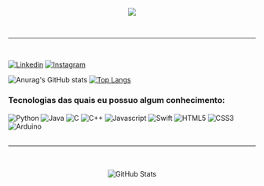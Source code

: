 
<p align="center">
  <img src="https://readme-typing-svg.herokuapp.com?font=Fira+Code&size=50&color=4983ff&center=true&vCenter=true&width=1200&height=100&lines=Hello!+My+name+is+Joshua+Victor;">
</p>

  <br>

<hr> </br>

[![Linkedin](https://img.shields.io/badge/LinkedIn-0077B5?style=for-the-badge&logo=linkedin&logoColor=white)](https://www.linkedin.com/in/itsjoshvictor/)
[![Instagram](https://img.shields.io/badge/Instagram-E4405F?style=for-the-badge&logo=instagram&logoColor=white)](https://www.instagram.com/itsjoshvictor?igsh=MWQ1eHY2a3l3M2Y5MQ==)

![Anurag's GitHub stats](https://github-readme-stats.vercel.app/api?username=joshua-victor_icons=true&theme=github_dark)
[![Top Langs](https://github-readme-stats.vercel.app/api/top-langs/?username=brenodft&layout=compact&theme=github_dark)](https://github.com/anuraghazra/github-readme-stats)

### Tecnologias das quais eu possuo algum conhecimento:
<div style="display: inline_block">
<img align="center" alt=Python src="https://img.shields.io/badge/python-3670A0?style=for-the-badge&logo=python&logoColor=ffdd54" />
<img align="center" alt=Java src="https://img.shields.io/badge/java-%23ED8B00.svg?style=for-the-badge&logo=openjdk&logoColor=white" />
<img align="center" alt=C src="https://img.shields.io/badge/c-%2300599C.svg?style=for-the-badge&logo=c&logoColor=white" />
<img align="center" alt=C++ src="https://img.shields.io/badge/C%2B%2B-00599C?style=for-the-badge&logo=c%2B%2B&logoColor=white" />
<img align="center" alt=Javascript src="https://img.shields.io/badge/javascript-%23323330.svg?style=for-the-badge&logo=javascript&logoColor=%23F7DF1E" />
<img align="center" alt=Swift src="https://img.shields.io/badge/Swift-FA7343?style=for-the-badge&logo=swift&logoColor=white" />
<img align="center" alt=HTML5 src="https://img.shields.io/badge/html5-%23E34F26.svg?style=for-the-badge&logo=html5&logoColor=white" />
<img align="center" alt=CSS3 src="https://img.shields.io/badge/css3-%231572B6.svg?style=for-the-badge&logo=css3&logoColor=white" />
<img align="center" alt=Arduino src="https://img.shields.io/badge/-Arduino-00979D?style=for-the-badge&logo=Arduino&logoColor=white" />
</div>
</br><hr></br>

  <br>

  <div align="center">
    <img src="https://github-readme-stats.vercel.app/api?username=Joshua-victor&show_icons=true&theme=dark" alt="GitHub Stats" />
  </div>

  <br>

  
